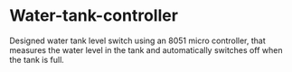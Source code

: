 # Water-tank-controller

Designed water tank level switch using an 8051 micro controller, that measures the water level in the tank and automatically switches off when the tank is full.
